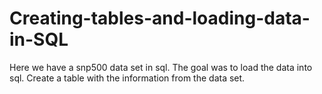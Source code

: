 # Creating-tables-and-loading-data-in-SQL
Here we have a snp500 data set in sql. The goal was to load the data into sql. Create a table with the information from the data set.
